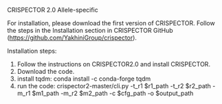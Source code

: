 CRISPECTOR 2.0 Allele-specific


For installation, please download the first version of CRISPECTOR.
Follow the steps in the Installation section in CRISPECTOR GitHub (https://github.com/YakhiniGroup/crispector).

Installation steps:
1) Follow the instructions on CRISPECTOR2.0 and install CRISPECTOR.
2) Download the code.
3) install tqdm:
    conda install -c conda-forge tqdm
4) run the code: 
     crispector2-master/cli.py -t_r1 $r1_path -t_r2 $r2_path -m_r1 $m1_path -m_r2 $m2_path -c $cfg_path -o $output_path 


